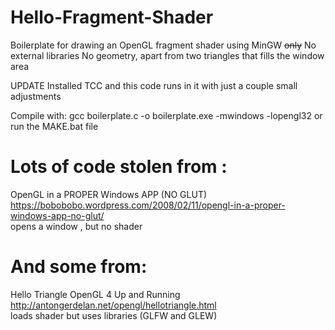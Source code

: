 # Hello-Fragment-Shader
Boilerplate for drawing an OpenGL fragment shader using MinGW ~~only~~
No external libraries
No geometry, apart from two triangles that fills the window area

UPDATE
Installed TCC and this code runs in it with just a couple small adjustments  

Compile with:
gcc boilerplate.c -o boilerplate.exe -mwindows -lopengl32
or run the MAKE.bat file
 
# Lots of code stolen from :

OpenGL in a PROPER Windows APP (NO GLUT)  
https://bobobobo.wordpress.com/2008/02/11/opengl-in-a-proper-windows-app-no-glut/  
opens a window , but no shader

# And some from:

Hello Triangle OpenGL 4 Up and Running  
http://antongerdelan.net/opengl/hellotriangle.html  
loads shader but uses libraries (GLFW and GLEW)
